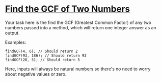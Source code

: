 # [Find the GCF of Two Numbers](https://www.codewars.com/kata/find-the-gcf-of-two-numbers "https://www.codewars.com/kata/579e3476cf1fa55592000045")

Your task here is the find the GCF (Greatest Common Factor) of any two numbers passed into a method, which will return one integer answer as an output.

Examples:
```
findGCF(4, 6); // Should return 2
findGCF(93, 186); // Should return 93
findGCF(20, 5); // Should return 5
```

Here, inputs will always be natural numbers so there's no need to worry about negative values or zero.